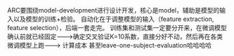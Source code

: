 ARC要围绕model-development进行设计开发，核心是model，辅助是模型的输入以及模型的训练+检验。
自动化在于调整模型的输入（feature extraction, feature selection），后端一套走完。
训练集和测试集一定要分开来，在微调模型确认前就已经固定--->确定交叉验证K=10系数，直接分好不动，然后再在各类微调模型上跑--->
计算成本
甚至leave-one-subject-evaluation哈哈哈哈






